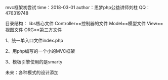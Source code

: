 mvc框架初尝试
time：2018-03-01
author：思梦php公益讲师刘柱
QQ：476319748


目录结构：
libs核心文件
Controller==控制器的文件
Model==模型文件
View==视图文件
ORG==第三方文件

1、统一单入口文件index.php


2、用php编写的一个小的MVC框架


3、模板引擎使用的是smarty


未来：各种模式的设计添加

